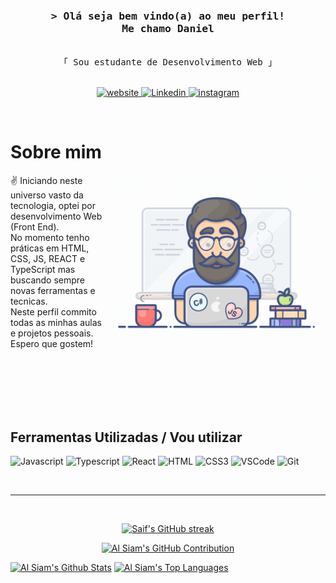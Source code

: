 <!-- Intro  -->
<h3 align="center">
        <samp>&gt; Olá seja bem vindo(a) ao meu perfil!<br>
                <b>Me chamo Daniel</b>
        </samp>
</h3>


<p align="center"> 
  <samp>
    <br>
    「 Sou estudante de Desenvolvimento Web 」
    <br>
    <br>
  </samp>
</p>

<p align="center">
 <a href="#" target="blank">
  <img src="https://img.shields.io/badge/Website-DC143C?style=for-the-badge&logo=medium&logoColor=white" alt="website" />
 </a>
 <a href="https://www.linkedin.com/in/daniel-carvalho-aaa19b23a/" target="_blank">
  <img src="https://img.shields.io/badge/LinkedIn-0077B5?style=for-the-badge&logo=linkedin&logoColor=white" alt="Linkedin"/>
 </a>
 <!-- <a href="https://dev.to/alsiam" target="_blank">
  <img src="https://img.shields.io/badge/dev.to-0A0A0A?style=for-the-badge&logo=dev.to&logoColor=white" alt="alsiam" />
 </a> -->
 <!-- <a href="https://twitter.com/_alsiam" target="_blank">
  <img src="https://img.shields.io/badge/Twitter-1DA1F2?style=for-the-badge&logo=twitter&logoColor=white" />
 </a> -->
 <a href="https://www.instagram.com/danielwcarvalho/" target="_blank">
  <img src="https://img.shields.io/badge/Instagram-fe4164?style=for-the-badge&logo=instagram&logoColor=white" alt="instagram" />
 </a> 
 <!-- <a href="https://facebook.com/alsiam.dev" target="_blank">
  <img src="https://img.shields.io/badge/Facebook-20BEFF?&style=for-the-badge&logo=facebook&logoColor=white" alt="alsiam"  />
  </a>  -->
</p>
<br />

<!-- About Section -->
 # Sobre mim
 
<p>
 <img align="right" width="350" src="./e1f3413bf5036045713341394f617225.gif" alt="Coding gif" />
  
 ✌️ Iniciando neste universo vasto da tecnologia, optei por <br> desenvolvimento Web (Front End). <br> No momento tenho práticas em HTML, CSS, JS, REACT e TypeScript mas buscando sempre novas ferramentas e tecnicas. <br> Neste perfil commito todas as minhas aulas e projetos pessoais. Espero que gostem!<br/><br/>
</p>
<br/>
<br/>
<br/>
<br>

## Ferramentas Utilizadas / Vou utilizar

![Javascript](https://img.shields.io/badge/Javascript-F0DB4F?style=for-the-badge&labelColor=black&logo=javascript&logoColor=F0DB4F)
![Typescript](https://img.shields.io/badge/Typescript-007acc?style=for-the-badge&labelColor=black&logo=typescript&logoColor=007acc)
![React](https://img.shields.io/badge/-React-61DBFB?style=for-the-badge&labelColor=black&logo=react&logoColor=61DBFB)
![HTML](https://img.shields.io/badge/HTML5-E34F26?style=for-the-badge&logo=html5&logoColor=white)
![CSS3](https://img.shields.io/badge/CSS3-1572B6?style=for-the-badge&logo=css3&logoColor=white)
![VSCode](https://img.shields.io/badge/Visual_Studio-0078d7?style=for-the-badge&logo=visual%20studio&logoColor=white)
![Git](https://img.shields.io/badge/Git-F05032?style=for-the-badge&logo=git&logoColor=white)

<br/>
<hr/>
<br/>

<p align="center">
  <a href="https://github.com/Daniel-W-Carvalho/daniel-w-carvalho">
    <img src="https://github-readme-streak-stats.herokuapp.com/?user=Daniel-W-Carvalho&theme=radical&border=7F3FBF&background=0D1117" alt="Saif's GitHub streak"/>
  </a>
</p>

<p align="center">
  <a href="https://github.com/Daniel-W-Carvalho/daniel-w-carvalho">
    <img src="https://github-profile-summary-cards.vercel.app/api/cards/profile-details?username=Daniel-W-Carvalho&theme=radical" alt="Al Siam's GitHub Contribution"/>
  </a>
</p>

<a> 
  <a href="https://github.com/Daniel-W-Carvalho/daniel-w-carvalho"><img alt="Al Siam's Github Stats" src="https://denvercoder1-github-readme-stats.vercel.app/api?username=Daniel-W-Carvalho&show_icons=true&count_private=true&theme=react&border_color=7F3FBF&bg_color=0D1117&title_color=F85D7F&icon_color=F8D866" height="192px" width="49.5%"/></a>
  <a href="https://github.com/Daniel-W-Carvalho/daniel-w-carvalho"><img alt="Al Siam's Top Languages" src="https://denvercoder1-github-readme-stats.vercel.app/api/top-langs/?username=Daniel-W-Carvalho&langs_count=8&layout=compact&theme=react&border_color=7F3FBF&bg_color=0D1117&title_color=F85D7F&icon_color=F8D866" height="192px" width="49.5%"/></a>
  <br/>
</a>
